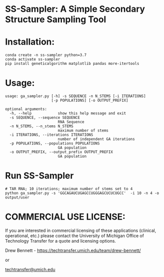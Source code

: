 # SS-Sampler: A Simple Secondary Structure Sampling Tool

# Installation:

```
conda create -n ss-sampler python=3.7
conda activate ss-sampler
pip install geneticalgorithm matplotlib pandas more-itertools
```

# Usage:
```
usage: ga_sampler.py [-h] -s SEQUENCE -n N_STEMS [-i ITERATIONS]
                     [-p POPULATIONS] [-o OUTPUT_PREFIX]

optional arguments:
  -h, --help            show this help message and exit
  -s SEQUENCE, --sequence SEQUENCE
                        RNA Sequence
  -n N_STEMS, --n_stems N_STEMS
                        maximum number of stems
  -i ITERATIONS, --iterations ITERATIONS
                        number of independent GA iterations
  -p POPULATIONS, --populations POPULATIONS
                        GA population
  -o OUTPUT_PREFIX, --output_prefix OUTPUT_PREFIX
                        GA population
```

# Run SS-Sampler
```shell
# TAR RNA; 10 iterations; maximum number of stems set to 4
python ga_sampler.py -s 'GGCAGAUCUGAGCCUGGGAGCUCUCUGCC'  -i 10 -n 4 -o output/user
```

# COMMERCIAL USE LICENSE:

If you are interested in commercial licensing of these applications (clinical, operational, etc.) please contact the University of Michigan Office of Technology Transfer for a quote and licensing options.

Drew Bennett - https://techtransfer.umich.edu/team/drew-bennett/

or

techtransfer@umich.edu
